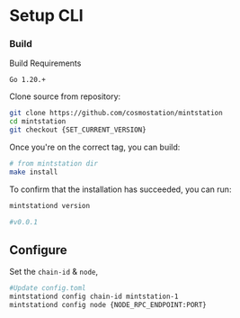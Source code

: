# Setup CLI

### Build

Build Requirements

```
Go 1.20.+
```

Clone source from repository:

```bash
git clone https://github.com/cosmostation/mintstation
cd mintstation
git checkout {SET_CURRENT_VERSION}
```

Once you're on the correct tag, you can build:

```bash
# from mintstation dir
make install
```

To confirm that the installation has succeeded, you can run:

```bash
mintstationd version

#v0.0.1
```

## Configure

Set the `chain-id` & `node`,

```bash
#Update config.toml
mintstationd config chain-id mintstation-1
mintstationd config node {NODE_RPC_ENDPOINT:PORT}
```
